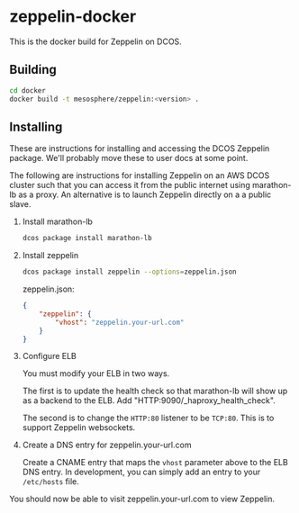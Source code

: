 # zeppelin-docker

This is the docker build for Zeppelin on DCOS.

## Building

```sh
cd docker
docker build -t mesosphere/zeppelin:<version> .
```

## Installing

These are instructions for installing and accessing the DCOS Zeppelin
package.  We'll probably move these to user docs at some point.

The following are instructions for installing Zeppelin on an AWS DCOS
cluster such that you can access it from the public internet using
marathon-lb as a proxy.  An alternative is to launch Zeppelin directly
on a a public slave.

1. Install marathon-lb

   ```sh
   dcos package install marathon-lb
   ```

2. Install zeppelin

   ```sh
   dcos package install zeppelin --options=zeppelin.json
   ```

   zeppelin.json:
   ```json
   {
       "zeppelin": {
           "vhost": "zeppelin.your-url.com"
       }
   }
   ```

3. Configure ELB

   You must modify your ELB in two ways.

   The first is to update the health check so that marathon-lb will show
   up as a backend to the ELB.  Add "HTTP:9090/_haproxy_health_check".

   The second is to change the `HTTP:80` listener to be `TCP:80`.  This is to
   support Zeppelin websockets.

4.  Create a DNS entry for zeppelin.your-url.com

    Create a CNAME entry that maps the `vhost` parameter above to the ELB
    DNS entry.  In development, you can simply add an entry to your
    `/etc/hosts` file.

You should now be able to visit zeppelin.your-url.com to view Zeppelin.
